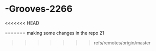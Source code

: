 # -Grooves-2266
<<<<<<< HEAD




=======
making some changes in the repo 21
>>>>>>> refs/remotes/origin/master
